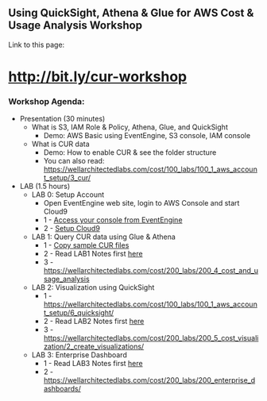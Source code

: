 ## Using QuickSight, Athena & Glue for AWS Cost & Usage Analysis Workshop

Link to this page: 
# http://bit.ly/cur-workshop

### Workshop Agenda:

* Presentation (30 minutes)
    * What is S3, IAM Role & Policy, Athena, Glue, and QuickSight
        * Demo: AWS Basic using EventEngine, S3 console, IAM console
    * What is CUR data
        * Demo: How to enable CUR & see the folder structure
        * You can also read: https://wellarchitectedlabs.com/cost/100_labs/100_1_aws_account_setup/3_cur/
* LAB (1.5 hours)
    * LAB 0: Setup Account
       * Open EventEngine web site, login to AWS Console and start Cloud9
       * 1 - [Access your console from EventEngine](docs/eventengine.md)
       * 2 - [Setup Cloud9](docs/cloud9setup.md)
    * LAB 1: Query CUR data using Glue & Athena 
        * 1 - [Copy sample CUR files](docs/cursample.md)
        * 2 - Read LAB1 Notes first [here](docs/lab1notes.md) 
        * 3 - https://wellarchitectedlabs.com/cost/200_labs/200_4_cost_and_usage_analysis
    * LAB 2: Visualization using QuickSight
        * 1 - https://wellarchitectedlabs.com/cost/100_labs/100_1_aws_account_setup/6_quicksight/
        * 2 - Read LAB2 Notes first [here](docs/lab2notes.md) 
        * 3 - https://wellarchitectedlabs.com/cost/200_labs/200_5_cost_visualization/2_create_visualizations/
    * LAB 3: Enterprise Dashboard
        * 1 - Read LAB3 Notes first [here](docs/lab3notes.md) 
        * 2 - https://wellarchitectedlabs.com/cost/200_labs/200_enterprise_dashboards/

